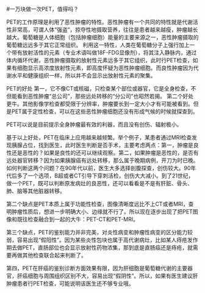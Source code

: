 #﻿一万块做一次PET，值得吗？

PET的工作原理是利用了恶性肿瘤的特性。恶性肿瘤有一个共同的特性就是代谢活性非常高，可谓人体“强盗”，掠夺性地摄取营养，往往是患者越来越瘦，肿瘤越长越大。葡萄糖是人体细胞（包括肿瘤细胞）能量的主要来源之一，恶性肿瘤摄取的葡萄糖远远多于其它正常组织。 利用这一特性，人类在葡萄糖分子上强行加上一个带有放射活性的元素（专业术语叫做18F-FDG显像剂），将其注入静脉内，通过体内循环代谢，恶性肿瘤摄取的放射性元素远多于其它组织，此时行PET检查，如果有细胞显示高浓度放射性元素，即高度怀疑为恶性肿瘤细胞。而良性肿瘤因为代谢水平和健康组织一样，所以并不会显示出放射性元素的聚集。

PET的好处 第一，它不像CT或核磁，只检查某个部位或器官，它是全身检查，不但能看到恶性肿瘤“总公司”，那些远处转移的“分公司”也昭然若揭。 第二个好处更牛。其他影像学检查都受限于分辨率，肿瘤要长到一定大小才有可能被看到。但是PET属于定性检查，可以在这些恶性肿瘤细胞还没有形成气候的时候就探查到。

PET可以说是目前提示全身肿瘤最有效的利器，而且没有创伤、辐射极小。

基于以上好处，PET在临床上应用越来越频繁。举个例子，某患者通过MRI检查发现胰腺占位，找到医生，此时医生判断是否手术，主要考虑两点：第一，肿瘤是良性还是恶性的？如果是良性的还可以继续观察。第二，如果肿瘤是恶性的，是否有远处器官转移？因为如果胰腺癌有远处转移，那么属于晚期病例，开刀为时已晚。 如何判断这两个问题？在90年代以前，医生大多选择剖腹探查，创伤较大。90年代后多了一个选项，B超或者CT引导下穿刺活检，创伤大大减小。到了21世纪，做一个PET，既可以判断原发病灶的良恶性，还可以看看是不是有肝脏、骨头、肺、脑等其他脏器转移。

第二个缺点是PET本质上属于功能性检查，图像清晰度远比不上CT或者MRI，查明肿瘤性质后，想进一步明确大小、边缘就不行了。所以现在逐步出现了把PET图像和既往检查融合到一起的大牛：PET-CT和PET-MRI。

第三个缺点，PET的鉴别能力并非完美，对炎性病变和肿瘤性病变的区分能力较弱，容易出现“假阳性”。因为某些炎性包块也属于高代谢病灶，比如某人痔疮发作期去做PET，直肠部位也会显示放射性药物浓集，那到底是直肠癌还是痔疮，就需要再做其他检查联合起来判断了。

第四，PET在肝癌的鉴别诊断方面效果有限，因为肝细胞是葡萄糖代谢的主要器官，肝癌细胞与周围组织区别不大，容易出现“假阴性”。所以，如果有医生建议肝肿瘤患者行PET检查，可能说明该医生还不够专业哦。

